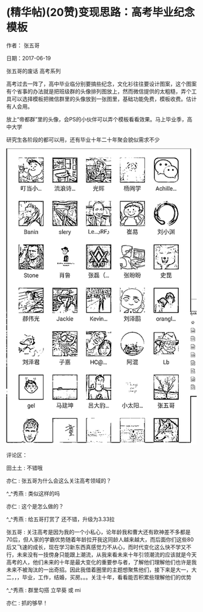
# (精华帖)(20赞)变现思路：高考毕业纪念模板

作者：  张五哥

日期：2017-06-19

张五哥的废话  高考系列

高考过去一阵了，高中毕业临分别要搞些纪念，文化衫往往要设计图案，这个图案有个省事的办法就是把班级群的头像排列图放上，然而微信提供的太粗糙，弄个工具可以选择模板把微信群里的头像放到一张图里，基础功能免费，模板收费。估计有人会用。

放上“帝都群”里的头像，会PS的小伙伴可以弄个模板看看效果。马上毕业季，高中大学

研究生各阶段的都可以用，还有毕业十年二十年聚会貌似需求不少

![](img/gaokao-xiangguan_1267.png)

评论区：

田土土 : 不错哦

亦仁 : 张五哥为什么会这么关注高考领域的？

^_^秀燕 : 类似这样的吗

亦仁 : 这个是怎么做的？

^_^秀燕 : 给五哥打赏了  还不错，升级为3.33拉

张五哥 : 关注高考是因为我的一个小私心，论年龄我和曹大还有欧神差不多都是70后，但人家的学霸优势随着年龄拉开我这同龄人越来越大，而后面你们这些80后又飞速的成长，现在学习新东西真感觉力不从心，而时代变化这么快不学又不行，未来没有一技傍身只能跟上潮流，从我来看未来十年引领潮流的应该就是今天高考的人，他们未来的十年是最大变化的重要参与者，了解他们理解他们也许是我未来不被淘汰的一出奇招。因此我借着圈里的主题想聚焦他们，接下来是大一，大二，，，毕业，工作，结婚，买房。。。关注十年，看看能否积累些理解他们的优势

^_^秀燕 : 群里勾搭  立早葵  或 mi

亦仁 : 抓的够早！
